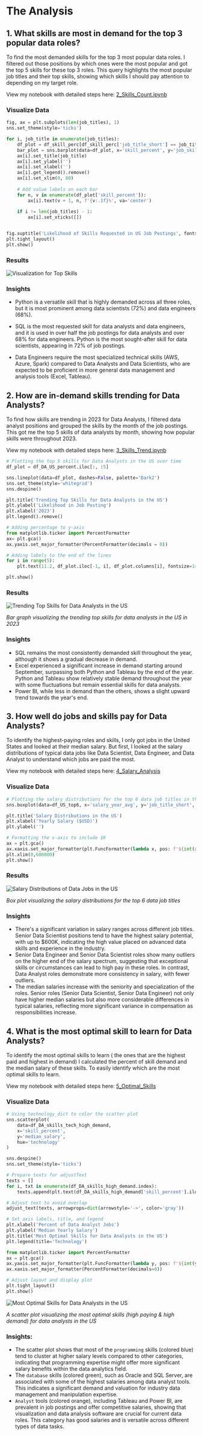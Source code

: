 # The Analysis

## 1. What skills are most in demand for the top 3 popular data roles?

To find the most demanded skills for the top 3 most popular data roles. I filtered out those positions by which ones were the most popular and got the top 5 skills for these top 3 roles. This query highlights the most popular job titles and their top skills, showing which skills I should pay attention to depending on my target role. 

View my notebook with detailed steps here: [2_Skills_Count.ipynb](DA_project/2_Skills_Count.ipynb)

### Visualize Data

```python
fig, ax = plt.subplots(len(job_titles), 1)
sns.set_theme(style='ticks')

for i, job_title in enumerate(job_titles):
    df_plot = df_skill_perc[df_skill_perc['job_title_short'] == job_title].head(5)
    bar_plot = sns.barplot(data=df_plot, x='skill_percent', y='job_skills', ax=ax[i], hue='skill_count', palette='dark:b_r')
    ax[i].set_title(job_title)
    ax[i].set_ylabel('')
    ax[i].set_xlabel('')
    ax[i].get_legend().remove()
    ax[i].set_xlim(0, 80)
    
    # Add value labels on each bar
    for n, v in enumerate(df_plot['skill_percent']):
        ax[i].text(v + 1, n, f'{v:.1f}%', va='center')
    
    if i != len(job_titles) - 1:
        ax[i].set_xticks([])


fig.suptitle('Likelihood of Skills Requested in US Job Postings', fontsize=16)
plt.tight_layout()
plt.show()

```

### Results

![Visualization for Top Skills](images/skills_percentage.png)

### Insights

- Python is a versatile skill that is highly demanded across all three roles, but it is most prominent among data scientists (72%) and data engineers (68%).

- SQL is the most requested skill for data analysts and data engineers, and it is used in over half the job postings for data analysts and over 68% for data engineers. Python is the most sought-after skill for data scientists, appearing in 72% of job postings.

- Data Engineers require the most specialized technical skills (AWS, Azure, Spark) compared to Data Analysts and Data Scientists, who are expected to be proficient in more general data management and analysis tools (Excel, Tableau).


## 2. How are in-demand skills trending for Data Analysts?

To find how skills are trending in 2023 for Data Analysts, I filtered data analyst positions and grouped the skills by the month of the job postings. This got me the top 5 skills of data analysts by month, showing how popular skills were throughout 2023.

View my notebook with detailed steps here: [3_Skills_Trend.ipynb](DA_project/3_Skills_Trend.ipynb)


```python
# Plotting the top 5 skills for Data Analysts in the US over time
df_plot = df_DA_US_percent.iloc[:, :5]

sns.lineplot(data=df_plot, dashes=False, palette='Dark2')
sns.set_theme(style='whitegrid') 
sns.despine()

plt.title('Trending Top Skills for Data Analysts in the US')
plt.ylabel('Likelihood in Job Posting')
plt.xlabel('2023')
plt.legend().remove()

# Adding percentage to y-axis
from matplotlib.ticker import PercentFormatter
ax= plt.gca()
ax.yaxis.set_major_formatter(PercentFormatter(decimals = 0))

# Adding labels to the end of the lines
for i in range(5):
    plt.text(11.2, df_plot.iloc[-1, i], df_plot.columns[i], fontsize=14)

plt.show()
```

### Results 
![Trending Top Skills for Data Analysts in the US](images/trending_top_skills.png)

*Bar graph visualizing the trending top skills for data analysts in the US in 2023*

### Insights

- SQL remains the most consistently demanded skill throughout the year, although it shows a gradual decrease in demand.
- Excel experienced a significant increase in demand starting around September, surpassing both Python and Tableau by the end of the year.
Python and Tableau show relatively stable demand throughout the year with some fluctuations but remain essential skills for data analysts. 
- Power BI, while less in demand than the others, shows a slight upward trend towards the year's end.

## 3. How well do jobs and skills pay for Data Analysts?

To identify the highest-paying roles and skills, I only got jobs in the United States and looked at their median salary. But first, I looked at the salary distributions of typical data jobs like Data Scientist, Data Engineer, and Data Analyst to understand which jobs are paid the most.

View my notebook with detailed steps here: [4_Salary_Analysis](4_Salary_Analysis.ipynb)
### Visualize Data 

```python
# Plotting the salary distributions for the top 6 data job titles in the US
sns.boxplot(data=df_US_top6, x='salary_year_avg', y='job_title_short', order=job_order)

plt.title('Salary Distributions in the US')
plt.xlabel('Yearly Salary ($USD)')
plt.ylabel('')

# Formatting the x-axis to include $K
ax = plt.gca()
ax.xaxis.set_major_formatter(plt.FuncFormatter(lambda x, pos: f'${int(x/1000)}K'))
plt.xlim(0,600000)
plt.show()
```
### Results
![Salary Distributions of Data Jobs in the US](images/salary_distribution.png)

*Box plot visualizing the salary distributions for the top 6 data job titles*

### Insights

- There's a significant variation in salary ranges across different job titles. Senior Data Scientist positions tend to have the highest salary potential, with up to $600K, indicating the high value placed on advanced data skills and experience in the industry.
- Senior Data Engineer and Senior Data Scientist roles show many outliers on the higher end of the salary spectrum, suggesting that exceptional skills or circumstances can lead to high pay in these roles. In contrast, Data Analyst roles demonstrate more consistency in salary, with fewer outliers.
- The median salaries increase with the seniority and specialization of the roles. Senior roles (Senior Data Scientist, Senior Data Engineer) not only have higher median salaries but also more considerable differences in typical salaries, reflecting more significant variance in compensation as responsibilities increase.


## 4. What is the most optimal skill to learn for Data Analysts?

To identify the most optimal skills to learn ( the ones that are the highest paid and highest in demand) I calculated the percent of skill demand and the median salary of these skills. To easily identify which are the most optimal skills to learn.

View my notebook with detailed steps here: [5_Optimal_Skills](5_Optimal_Skills.ipynb)

### Visualize Data
```python
# Using technology_dict to color the scatter plot
sns.scatterplot(
    data=df_DA_skills_tech_high_demand,
    x='skill_percent',
    y='median_salary',
    hue='technology'
)

sns.despine()
sns.set_theme(style='ticks')

# Prepare texts for adjustText
texts = []
for i, txt in enumerate(df_DA_skills_high_demand.index):
    texts.append(plt.text(df_DA_skills_high_demand['skill_percent'].iloc[i], df_DA_skills_high_demand['median_salary'].iloc[i], txt))

# Adjust text to avoid overlap
adjust_text(texts, arrowprops=dict(arrowstyle='->', color='gray'))

# Set axis labels, title, and legend
plt.xlabel('Percent of Data Analyst Jobs')
plt.ylabel('Median Yearly Salary')
plt.title('Most Optimal Skills for Data Analysts in the US')
plt.legend(title='Technology')

from matplotlib.ticker import PercentFormatter
ax = plt.gca()
ax.yaxis.set_major_formatter(plt.FuncFormatter(lambda y, pos: f'${int(y/1000)}K'))
ax.xaxis.set_major_formatter(PercentFormatter(decimals=0))

# Adjust layout and display plot 
plt.tight_layout()
plt.show()
```

![Most Optimal Skills for Data Analysts in the US](images/optimal_skills.png)

*A scatter plot visualizing the most optimal skills (high paying & high demand) for data analysts in the US*

### Insights:
- The scatter plot shows that most of the `programming` skills (colored blue) tend to cluster at higher salary levels compared to other categories, indicating that programming expertise might offer more significant salary benefits within the data analytics field.
- The `database` skills (colored green), such as Oracle and SQL Server, are associated with some of the highest salaries among data analyst tools. This indicates a significant demand and valuation for industry data management and manipulation expertise.
- `Analyst` tools (colored orange), including Tableau and Power BI, are prevalent in job postings and offer competitive salaries, showing that visualization and data analysis software are crucial for current data roles. This category has good salaries and is versatile across different types of data tasks.